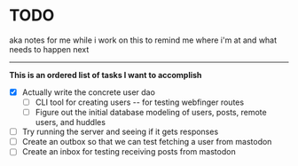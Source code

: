 # TODO

aka notes for me while i work on this to remind me where i'm at and what needs to happen next

---

**This is an ordered list of tasks I want to accomplish**

- [x] Actually write the concrete user dao
    - [ ] CLI tool for creating users -- for testing webfinger routes
    - [ ] Figure out the initial database modeling of users, posts, remote users, and huddles
- [ ] Try running the server and seeing if it gets responses
- [ ] Create an outbox so that we can test fetching a user from mastodon
- [ ] Create an inbox for testing receiving posts from mastodon
